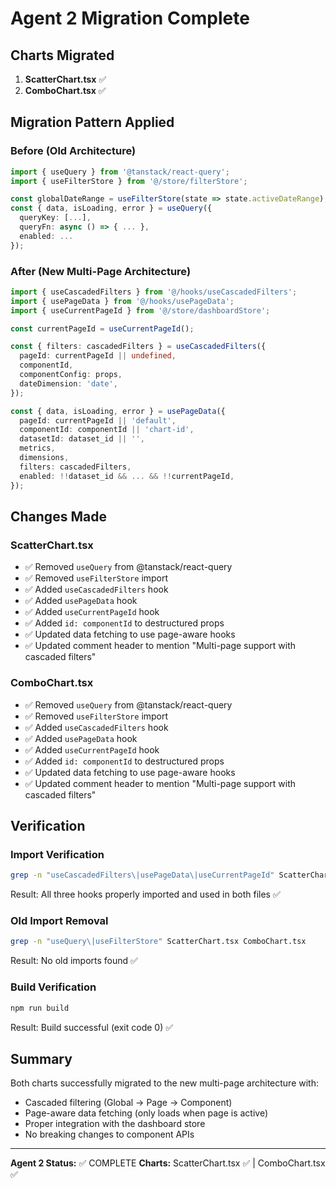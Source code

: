 # Agent 2 Migration Complete

## Charts Migrated
1. **ScatterChart.tsx** ✅
2. **ComboChart.tsx** ✅

## Migration Pattern Applied

### Before (Old Architecture)
```typescript
import { useQuery } from '@tanstack/react-query';
import { useFilterStore } from '@/store/filterStore';

const globalDateRange = useFilterStore(state => state.activeDateRange);
const { data, isLoading, error } = useQuery({
  queryKey: [...],
  queryFn: async () => { ... },
  enabled: ...
});
```

### After (New Multi-Page Architecture)
```typescript
import { useCascadedFilters } from '@/hooks/useCascadedFilters';
import { usePageData } from '@/hooks/usePageData';
import { useCurrentPageId } from '@/store/dashboardStore';

const currentPageId = useCurrentPageId();

const { filters: cascadedFilters } = useCascadedFilters({
  pageId: currentPageId || undefined,
  componentId,
  componentConfig: props,
  dateDimension: 'date',
});

const { data, isLoading, error } = usePageData({
  pageId: currentPageId || 'default',
  componentId: componentId || 'chart-id',
  datasetId: dataset_id || '',
  metrics,
  dimensions,
  filters: cascadedFilters,
  enabled: !!dataset_id && ... && !!currentPageId,
});
```

## Changes Made

### ScatterChart.tsx
- ✅ Removed `useQuery` from @tanstack/react-query
- ✅ Removed `useFilterStore` import
- ✅ Added `useCascadedFilters` hook
- ✅ Added `usePageData` hook
- ✅ Added `useCurrentPageId` hook
- ✅ Added `id: componentId` to destructured props
- ✅ Updated data fetching to use page-aware hooks
- ✅ Updated comment header to mention "Multi-page support with cascaded filters"

### ComboChart.tsx
- ✅ Removed `useQuery` from @tanstack/react-query
- ✅ Removed `useFilterStore` import
- ✅ Added `useCascadedFilters` hook
- ✅ Added `usePageData` hook
- ✅ Added `useCurrentPageId` hook
- ✅ Added `id: componentId` to destructured props
- ✅ Updated data fetching to use page-aware hooks
- ✅ Updated comment header to mention "Multi-page support with cascaded filters"

## Verification

### Import Verification
```bash
grep -n "useCascadedFilters\|usePageData\|useCurrentPageId" ScatterChart.tsx ComboChart.tsx
```
Result: All three hooks properly imported and used in both files ✅

### Old Import Removal
```bash
grep -n "useQuery\|useFilterStore" ScatterChart.tsx ComboChart.tsx
```
Result: No old imports found ✅

### Build Verification
```bash
npm run build
```
Result: Build successful (exit code 0) ✅

## Summary
Both charts successfully migrated to the new multi-page architecture with:
- Cascaded filtering (Global → Page → Component)
- Page-aware data fetching (only loads when page is active)
- Proper integration with the dashboard store
- No breaking changes to component APIs

---
**Agent 2 Status:** ✅ COMPLETE
**Charts:** ScatterChart.tsx ✅ | ComboChart.tsx ✅
